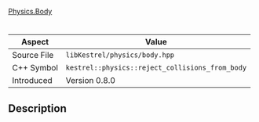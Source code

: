 [Physics.Body](index.md)
# 
| Aspect | Value |
| --- | --- |
| Source File | `libKestrel/physics/body.hpp` |
| C++ Symbol | `kestrel::physics::reject_collisions_from_body` |
| Introduced | Version 0.8.0 |
## Description
